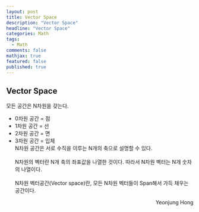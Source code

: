 ```yaml
---
layout: post
title: Vector Space
description: "Vector Space"
headline: "Vector Space"
categories: Math
tags: 
  - Math
comments: false
mathjax: true
featured: false
published: true
---
```


## Vector Space

모든 공간은 N차원을 갖는다.<br>
- 0차원 공간 = 점 <br>
- 1차원 공간 = 선 <br>
- 2차원 공간 = 면 <br>
- 3차원 공간 = 입체 <br>
N차원 공간은 서로 수직을 이루는 N개의 축으로 설명할 수 있다.<br><br>
N차원의 벡터란 N개 축의 좌표값을 나열한 것이다. 따라서 N차원 벡터는 N개 숫자의 나열이다. <br><br>
N차원 벡터공간(Vector space)란, 모든 N차원 벡터들이 Span해서 가득 채우는 공간이다.

<p align="right"> Yeonjung Hong <p>